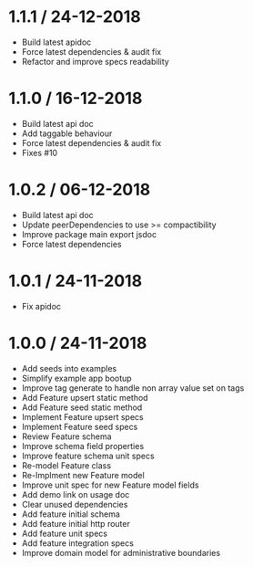 # 1.1.1 / 24-12-2018
- Build latest apidoc
- Force latest dependencies & audit fix
- Refactor and improve specs readability

# 1.1.0 / 16-12-2018
- Build latest api doc
- Add taggable behaviour 
- Force latest dependencies & audit fix
- Fixes #10

# 1.0.2 / 06-12-2018
- Build latest api doc
- Update peerDependencies to use >= compactibility
- Improve package main export jsdoc
- Force latest dependencies

# 1.0.1 / 24-11-2018
- Fix apidoc

# 1.0.0 / 24-11-2018
- Add seeds into examples
- Simplify example app bootup
- Improve tag generate to handle non array value set on tags
- Add Feature upsert static method
- Add Feature seed static method
- Implement Feature upsert specs
- Implement Feature seed specs
- Review Feature schema
- Improve schema field properties
- Improve feature schema unit specs
- Re-model Feature class
- Re-Implment new Feature model
- Improve unit spec for new Feature model fields
- Add demo link on usage doc
- Clear unused dependencies
- Add feature initial schema
- Add feature initial http router
- Add feature unit specs
- Add feature integration specs
- Improve domain model for administrative boundaries
